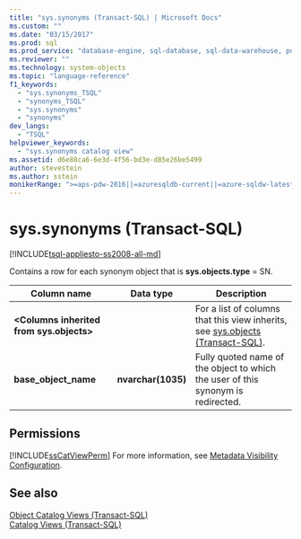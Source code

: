 ```yaml
---
title: "sys.synonyms (Transact-SQL) | Microsoft Docs"
ms.custom: ""
ms.date: "03/15/2017"
ms.prod: sql
ms.prod_service: "database-engine, sql-database, sql-data-warehouse, pdw"
ms.reviewer: ""
ms.technology: system-objects
ms.topic: "language-reference"
f1_keywords: 
  - "sys.synonyms_TSQL"
  - "synonyms_TSQL"
  - "sys.synonyms"
  - "synonyms"
dev_langs: 
  - "TSQL"
helpviewer_keywords: 
  - "sys.synonyms catalog view"
ms.assetid: d6e88ca6-6e3d-4f56-bd3e-d85e26be5499
author: stevestein
ms.author: sstein
monikerRange: ">=aps-pdw-2016||=azuresqldb-current||=azure-sqldw-latest||>=sql-server-2016||=sqlallproducts-allversions||>=sql-server-linux-2017||=azuresqldb-mi-current"
---
```

# sys.synonyms (Transact-SQL)
[!INCLUDE[tsql-appliesto-ss2008-all-md](../../includes/tsql-appliesto-ss2008-all-md.md)]

  Contains a row for each synonym object that is **sys.objects.type** = SN.  
  
|Column name|Data type|Description|  
|-----------------|---------------|-----------------|  
|**\<Columns inherited from sys.objects>**||For a list of columns that this view inherits, see [sys.objects &#40;Transact-SQL&#41;](../../relational-databases/system-catalog-views/sys-objects-transact-sql.md).|  
|**base_object_name**|**nvarchar(1035)**|Fully quoted name of the object to which the user of this synonym is redirected.|  
  
## Permissions  
 [!INCLUDE[ssCatViewPerm](../../includes/sscatviewperm-md.md)] For more information, see [Metadata Visibility Configuration](../../relational-databases/security/metadata-visibility-configuration.md).  
  
## See also  
 [Object Catalog Views &#40;Transact-SQL&#41;](../../relational-databases/system-catalog-views/object-catalog-views-transact-sql.md)   
 [Catalog Views &#40;Transact-SQL&#41;](../../relational-databases/system-catalog-views/catalog-views-transact-sql.md)  
  
  
